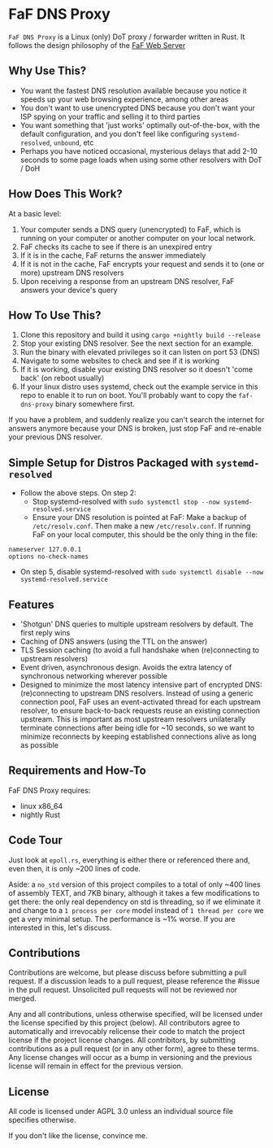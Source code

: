 # FaF DNS Proxy
`FaF DNS Proxy` is a Linux (only) DoT proxy / forwarder written in Rust. It follows the design philosophy of the [FaF Web Server](https://www.github.com/errantmind/faf)

## Why Use This?

* You want the fastest DNS resolution available because you notice it speeds up your web browsing experience, among other areas
* You don't want to use unencrypted DNS because you don't want your ISP spying on your traffic and selling it to third parties
* You want something that 'just works' optimally out-of-the-box, with the default configuration, and you don't feel like configuring `systemd-resolved`, `unbound`, etc
* Perhaps you have noticed occasional, mysterious delays that add 2-10 seconds to some page loads when using some other resolvers with DoT / DoH


## How Does This Work?

At a basic level:
1. Your computer sends a DNS query (unencrypted) to FaF, which is running on your computer or another computer on your local network.
2. FaF checks its cache to see if there is an unexpired entry
3. If it is in the cache, FaF returns the answer immediately
4. If it is not in the cache, FaF encrypts your request and sends it to (one or more) upstream DNS resolvers
5. Upon receiving a response from an upstream DNS resolver, FaF answers your device's query

## How To Use This?

1. Clone this repository and build it using `cargo +nightly build --release`
2. Stop your existing DNS resolver. See the next section for an example.
3. Run the binary with elevated privileges so it can listen on port 53 (DNS)
4. Navigate to some websites to check and see if it is working
5. If it is working, disable your existing DNS resolver so it doesn't 'come back' (on reboot usually)
6. If your linux distro uses systemd, check out the example service in this repo to enable it to run on boot. You'll probably want to copy the `faf-dns-proxy` binary somewhere first.

If you have a problem, and suddenly realize you can't search the internet for answers anymore because your DNS is broken, just stop FaF and re-enable your previous DNS resolver.

## Simple Setup for Distros Packaged with `systemd-resolved`

* Follow the above steps. On step 2:
   * Stop systemd-resolved with `sudo systemctl stop --now systemd-resolved.service`
   * Ensure your DNS resolution is pointed at FaF: Make a backup of `/etc/resolv.conf`. Then make a new `/etc/resolv.conf`. If running FaF on your local computer, this should be the only thing in the file:

```
nameserver 127.0.0.1
options no-check-names
```
* On step 5, disable systemd-resolved with `sudo systemctl disable --now systemd-resolved.service`



## Features

* 'Shotgun' DNS queries to multiple upstream resolvers by default. The first reply wins
* Caching of DNS answers (using the TTL on the answer)
* TLS Session caching (to avoid a full handshake when (re)connecting to upstream resolvers)
* Event driven, asynchronous design. Avoids the extra latency of synchronous networking wherever possible
* Designed to minimize the most latency intensive part of encrypted DNS: (re)connecting to upstream DNS resolvers. Instead of using a generic connection pool, FaF uses an event-activated thread for each upstream resolver, to ensure back-to-back requests reuse an existing connection upstream. This is important as most upstream resolvers unilaterally terminate connections after being idle for ~10 seconds, so we want to minimize reconnects by keeping established connections alive as long as possible


## Requirements and How-To

FaF DNS Proxy requires:
* linux x86_64
* nightly Rust


## Code Tour

Just look at `epoll.rs`, everything is either there or referenced there and, even then, it is only ~200 lines of code.

Aside: a `no_std` version of this project compiles to a total of only ~400 lines of assembly TEXT, and 7KB binary, although it takes a few modifications to get there: the only real dependency on std is threading, so if we eliminate it and change to a `1 process per core` model instead of `1 thread per core` we get a very minimal setup. The performance is ~1% worse. If you are interested in this, let's discuss.

## Contributions
Contributions are welcome, but please discuss before submitting a pull request. If a discussion leads to a pull request, please reference the \#issue in the pull request. Unsolicited pull requests will not be reviewed nor merged.

Any and all contributions, unless otherwise specified, will be licensed under the license specified by this project (below). All contributors agree to automatically and irrevocably relicense their code to match the project license if the project license changes. All contribitors, by submitting contributions as a pull request (or in any other form), agree to these terms. Any license changes will occur as a bump in versioning and the previous license will remain in effect for the previous version.


## License
All code is licensed under AGPL 3.0 unless an individual source file specifies otherwise.

If you don't like the license, convince me.
